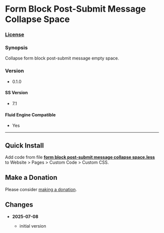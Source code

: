 # Form Block Post-Submit Message Collapse Space

### [License][1]

### Synopsis

Collapse form block post-submit message empty space.

### Version

  * 0.1.0

#### SS Version

  * 7.1

#### Fluid Engine Compatible

  * Yes

---

## Quick Install

Add code from file **[form block post-submit message collapse space.less][2]**
to Website > Pages > Custom Code > Custom CSS.

## Make a Donation

Please consider [making a donation][3].

## Changes

<!-- * **2025-03-10**

  * fix for flexbox issue, remove from twc-splcda-description element
  * bumped version to 0.10.1
  -->
* **2025-07-08**

  * initial version

[1]: https://github.com/tomsWebConsulting/twcsl/blob/main/LICENSE.txt#L1
[2]: form%20block%20post-submit%20message%20collapse%20space.less#L1
[3]: https://github.com/tomsWebConsulting/twcsl#make-a-donation
